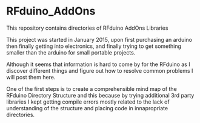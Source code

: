 # RFduino_AddOns
This repository contains directories of RFduino AddOns Libraries

This project was started in January 2015, upon first purchasing an arduino
then finally getting into electronics, and finally trying to get something smaller
than the arduino for small portable projects.

Although it seems that information is hard to come by for the RFduino as I discover different things
and figure out how to resolve common problems I will post them here.

One of the first steps is to create a comprehensible mind map of the RFduino Directory Structure
and this because by trying additional 3rd party libraries I kept getting compile errors mostly related
to the lack of understanding of the structure and placing code in innapropriate directories.
